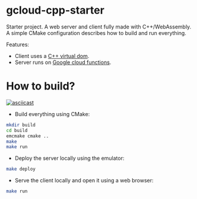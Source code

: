 # gcloud-cpp-starter

Starter project. A web server and client fully made with C++/WebAssembly. A
simple CMake configuration describes how to build and run everything.

Features:
 * Client uses a [C++ virtual dom](https://github.com/mbasso/asm-dom).
 * Server runs on [Google cloud functions](https://cloud.google.com/functions/docs/concepts/overview).

# How to build?

[![asciicast](https://asciinema.org/a/guUjW9jwA27KDYJTCzjBxLXY2.svg)](https://asciinema.org/a/guUjW9jwA27KDYJTCzjBxLXY2)

* Build everything using CMake:
~~~bash
mkdir build
cd build
emcmake cmake ..
make
make run
~~~

* Deploy the server locally using the emulator:
~~~bash
make deploy
~~~

* Serve the client locally and open it using a web browser:
~~~bash
make run
~~~
